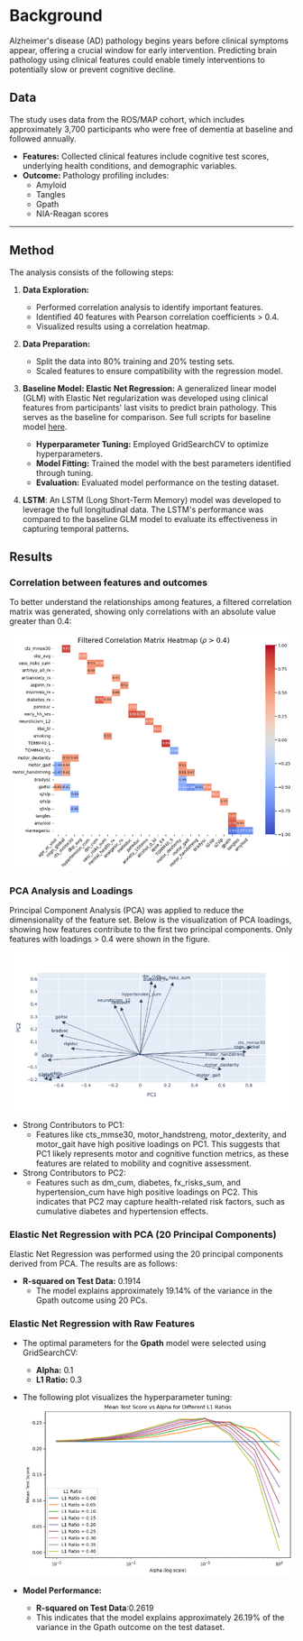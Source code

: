 # Background

Alzheimer's disease (AD) pathology begins years before clinical symptoms appear, offering a crucial window for early intervention. Predicting brain pathology using clinical features could enable timely interventions to potentially slow or prevent cognitive decline.

## Data

The study uses data from the ROS/MAP cohort, which includes approximately 3,700 participants who were free of dementia at baseline and followed annually. 
- **Features:** Collected clinical features include cognitive test scores, underlying health conditions, and demographic variables.
- **Outcome:** Pathology profiling includes:
  - Amyloid
  - Tangles
  - Gpath
  - NIA-Reagan scores

---

## Method
The analysis consists of the following steps:

1. **Data Exploration:**
   - Performed correlation analysis to identify important features.
   - Identified 40 features with Pearson correlation coefficients > 0.4.
   - Visualized results using a correlation heatmap.

2. **Data Preparation:**
   - Split the data into 80% training and 20% testing sets.
   - Scaled features to ensure compatibility with the regression model.

3. **Baseline Model: Elastic Net Regression:**
A generalized linear model (GLM) with Elastic Net regularization was developed using clinical features from participants' last visits to predict brain pathology. This serves as the baseline for comparison. See full scripts for baseline model [here](https://nbviewer.org/github/daiqile96/AD_Pathology_Prediction/blob/main/elastic_net.ipynb).
   - **Hyperparameter Tuning:** Employed GridSearchCV to optimize hyperparameters.
   - **Model Fitting:** Trained the model with the best parameters identified through tuning.
   - **Evaluation:** Evaluated model performance on the testing dataset.

4. **LSTM**:
An LSTM (Long Short-Term Memory) model was developed to leverage the full longitudinal data. The LSTM's performance was compared to the baseline GLM model to evaluate its effectiveness in capturing temporal patterns.


## Results
### Correlation between features and outcomes
To better understand the relationships among features, a filtered correlation matrix was generated, showing only correlations with an absolute value greater than 0.4:

![](imgs/correlation_between_features.png)

### PCA Analysis and Loadings
Principal Component Analysis (PCA) was applied to reduce the dimensionality of the feature set. Below is the visualization of PCA loadings, showing how features contribute to the first two principal components. Only features with loadings > 0.4 were shown in the figure.

![](imgs/pca_loadings.png)

- Strong Contributors to PC1: 
  - Features like cts_mmse30, motor_handstreng, motor_dexterity, and motor_gait have high positive loadings on PC1. This suggests that PC1 likely represents motor and cognitive function metrics, as these features are related to mobility and cognitive assessment.
- Strong Contributors to PC2: 
  - Features such as dm_cum, diabetes, fx_risks_sum, and hypertension_cum have high positive loadings on PC2. This indicates that PC2 may capture health-related risk factors, such as cumulative diabetes and hypertension effects.


### Elastic Net Regression with PCA (20 Principal Components)
Elastic Net Regression was performed using the 20 principal components derived from PCA. The results are as follows:

- **R-squared on Test Data:** 0.1914
  - The model explains approximately 19.14% of the variance in the Gpath outcome using 20 PCs.

### Elastic Net Regression with Raw Features

- The optimal parameters for the **Gpath** model were selected using GridSearchCV:
  - **Alpha:** 0.1
  - **L1 Ratio:** 0.3
- The following plot visualizes the hyperparameter tuning:
  ![](imgs/parameter_tuning_for_elastic_net.png)

- **Model Performance:**
  - **R-squared on Test Data**:0.2619
  - This indicates that the model explains approximately 26.19% of the variance in the Gpath outcome on the test dataset.

